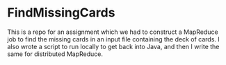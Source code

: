 # FindMissingCards
This is a repo for an assignment which we had to construct a MapReduce job to find the missing cards in an input file containing the deck of cards. I also wrote a script to run locally to get back into Java, and then I write the same for distributed MapReduce.

